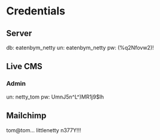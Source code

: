 # Credentials

## Server

db: eatenbym_netty
un: eatenbym_netty
pw: (%q2Nfovw2)!

## Live CMS

### Admin
un: netty_tom
pw: UmnJ5n^L^)MR1j9$lh

## Mailchimp

tom@tom...
littlenetty
n377Y!!!